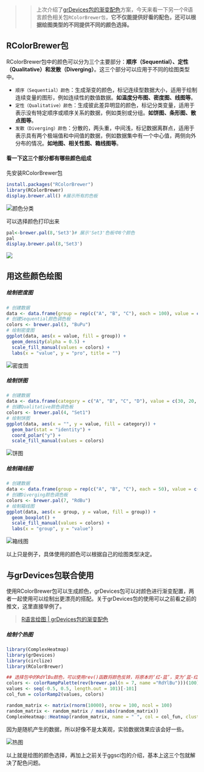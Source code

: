 >> 上次介绍了[grDevices包的渐变配色](https://mp.weixin.qq.com/s?__biz=Mzg2NjYzNjQ4Ng==&mid=2247486115&idx=1&sn=e7a97e0a4553067cee9407764c7fd45b&chksm=ce468d0af931041c53c9c99dfe7fd9a5583b88dfadd906600b3a77ac50dad7bb2777e5f20553&token=985403265&lang=zh_CN#rd)方案，今天来看一下另一个R语言颜色相关包`RColorBrewer包`，**它不仅能提供好看的配色，还可以根据绘图类型的不同提供不同的颜色选择。**


## RColorBrewer包
RColorBrewer包中的颜色可以分为三个主要部分：**顺序（Sequential）、定性（Qualitative）和发散（Diverging）**。这三个部分可以应用于不同的绘图类型中。

- `顺序（Sequential）颜色`：生成渐变的颜色，标记连续型数据大小，适用于绘制连续变量的图形，例如连续性的数值数据。**如温度分布图、密度图、线图等**。
- `定性（Qualitative）颜色`：生成彼此差异明显的颜色，标记分类变量，适用于表示没有特定顺序或顺序关系的数据，例如类别或分组。**如饼图、条形图、散点图等**。
- `发散（Diverging）颜色`：分散的，两头重，中间浅，标记数据离群点，适用于表示具有两个极端值和中间值的数据，例如数据集中有一个中心值，两侧向外分布的情况。**如地图、相关性图、箱线图等**。

#### 看一下这三个部分都有哪些颜色组成
先安装RColorBrewer包
```r
install.packages("RColorBrewer")
library(RColorBrewer)
display.brewer.all() #展示所有的色板
```

![颜色分类](https://files.mdnice.com/user/23696/7322241c-7d73-4c4b-815b-42224a26ec5a.png)

可以选择颜色打印出来
```r
pal<-brewer.pal(8,'Set3')# 展示'Set3'色板中8个颜色
pal
display.brewer.pal(8,'Set3')
```

![](https://files.mdnice.com/user/23696/3318e0eb-2ffd-40a6-88f5-ae8887c1d5e7.png)

## 用这些颜色绘图
##### 绘制密度图

```r
# 创建数据
data <- data.frame(group = rep(c("A", "B", "C"), each = 100), value = c(rnorm(100, 0, 1), rnorm(100, 2, 1), rnorm(100, 4, 1)))
# 创建Sequential颜色调色板
colors <- brewer.pal(3, "BuPu")
# 绘制密度图
ggplot(data, aes(x = value, fill = group)) + 
  geom_density(alpha = 0.5) +
  scale_fill_manual(values = colors) +
  labs(x = "value", y = "pro", title = "")
```

![密度图](https://files.mdnice.com/user/23696/9353d4c3-5528-4219-aaa6-9da3c442605b.png)

##### 绘制饼图
```r
# 创建数据
data <- data.frame(category = c("A", "B", "C", "D"), value = c(30, 20, 25, 15))
# 创建Qualitative颜色调色板
colors <- brewer.pal(4, "Set1")
# 绘制饼图
ggplot(data, aes(x = "", y = value, fill = category)) + 
  geom_bar(stat = "identity") +
  coord_polar("y") +
  scale_fill_manual(values = colors)
```

![饼图](https://files.mdnice.com/user/23696/2c5d302d-42c4-41ac-ad54-093286f6e00f.png)

##### 绘制箱线图
```r
# 创建数据
data <- data.frame(group = rep(c("A", "B", "C"), each = 50), value = c(rnorm(50, 0, 1), rnorm(50, 3, 1), rnorm(50, 6, 1)))
# 创建Diverging颜色调色板
colors <- brewer.pal(7, "RdBu")
# 绘制箱线图
ggplot(data, aes(x = group, y = value, fill = group)) + 
  geom_boxplot() +
  scale_fill_manual(values = colors) +
  labs(x = "group", y = "value")
```

![箱线图](https://files.mdnice.com/user/23696/581b1ece-db2b-4185-9326-7565789d1441.png)

以上只是例子，具体使用的颜色可以根据自己的绘图类型决定。

## 与grDevices包联合使用

使用RColorBrewer包可以生成颜色，grDevices包可以对颜色进行渐变配置，两者一起使用可以绘制出更漂亮的搭配。关于grDevices包的使用可以之前看之前的推文，这里直接举例了。
> [R语言绘图 | grDevices包的渐变配色](https://mp.weixin.qq.com/s?__biz=Mzg2NjYzNjQ4Ng==&mid=2247486115&idx=1&sn=e7a97e0a4553067cee9407764c7fd45b&chksm=ce468d0af931041c53c9c99dfe7fd9a5583b88dfadd906600b3a77ac50dad7bb2777e5f20553&token=985403265&lang)

##### 绘制个热图
```r
library(ComplexHeatmap)
library(grDevices)
library(circlize)
library(RColorBrewer)

## 选择包中的RdYlBu颜色，可以使用rev()函数将颜色反转，将原本的‘红-蓝’，变为‘蓝-红’
colors <- colorRampPalette(rev(brewer.pal(n = 7, name ="RdYlBu")))(100) ##蓝到红
values <- seq(-0.5, 0.5, length.out = 101)[-101]
col_fun = colorRamp2(values, colors)

random_matrix <- matrix(rnorm(10000), nrow = 100, ncol = 100)
random_matrix <- random_matrix / max(abs(random_matrix)) 
ComplexHeatmap::Heatmap(random_matrix, name = " ", col = col_fun, cluster_rows = F,cluster_columns = F)
```
因为是随机产生的数据，所以好像不是太美观，实验数据效果应该会好一些。

![热图](https://files.mdnice.com/user/23696/ae440d05-dfb9-4420-a939-a10798af5775.png)

以上就是绘图的颜色选择，再加上之前关于ggsci包的介绍，基本上这三个包就解决了配色问题。


